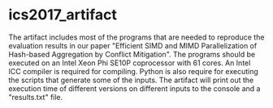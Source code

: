 # ics2017_artifact

The artifact includes most of the programs that are needed to reproduce the evaluation results in our paper "Efficient SIMD and MIMD Parallelization of Hash-based Aggregation by Conflict Mitigation". The programs should be executed on an Intel Xeon Phi SE10P coprocessor with 61 cores. An Intel ICC compiler is required for compiling. Python is also require for executing the scripts that generate some of the inputs. The artifact will print out the execution time of different versions on different inputs to the console and a "results.txt" file. 
